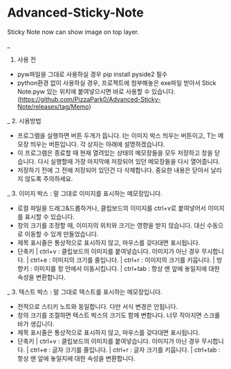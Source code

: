 # Advanced-Sticky-Note
Sticky Note now can show image on top layer.

_
1. 사용 전
- pyw파일을 그대로 사용하실 경우 pip install pyside2 필수
- python환경 없이 사용하실 경우, 프로젝트에 첨부해놓은 exe파일 받아서
  Stick Note.pyw 있는 위치에 붙여넣으시면 바로 사용할 수 있습니다. (https://github.com/PizzaPark0/Advanced-Sticky-Note/releases/tag/Memo)

_
2. 시용방법
- 프로그램을 실행하면 버튼 두개가 뜹니다. I는 이미지 박스 띄우는 버튼이고,
  T는 메모장 띄우는 버튼입니다. 각 상자는 아래에 설명하겠습니다.
- 이 프로그램은 종료할 때 현재 열려있는 상태의 메모장들을 모두 저장하고 창을 닫습니다.
  다시 실행할때 가장 마지막에 저장되어 있던 메모장들을 다시 열어줍니다.
- 저장하기 전에 그 전에 저장되어 있던건 다 삭제합니다. 중요한 내용은 닫아서 날리지 않도록 주의하세요.

_
3. 이미지 박스 : 말 그대로 이미지를 표시하는 메모장입니다.
- 로컬 파일을 드래그&드롭하거나, 클립보드의 이미지를 ctrl+v로 붙여넣어서 이미지를 표시할 수 있습니다.
- 창의 크기를 조정할 때, 이미지의 위치와 크기는 영향을 받지 않습니다. 대신 수동으로 이동할 수 있게 만들었습니다.
- 제목 표시줄은 통상적으로 표시하지 않고, 마우스를 갖다대면 표시됩니다.
- 단축키
  | ctrl+v : 클립보드의 이미지를 붙여넣습니다. 이미지가 아닌 경우 무시합니다.
  | ctrl+e : 이미지의 크기를 줄입니다.
  | ctrl+r : 이미지의 크기를 키웁니다.
  | 방향키 : 이미지를 창 안에서 이동시킵니다.
  | ctrl+tab : 항상 맨 앞에 놓일지에 대한 속성을 변환합니다.

_
3. 텍스트 박스 : 말 그대로 텍스트를 표시하는 메모장입니다.
- 전적으로 스티키 노트와 동일합니다. 다만 서식 변경은 안됩니다.
- 창의 크기를 조절하면 텍스트 박스의 크기도 함께 변합니다. 너무 작아지면 스크롤바가 생깁니다.
- 제목 표시줄은 통상적으로 표시하지 않고, 마우스를 갖다대면 표시됩니다.
- 단축키
  | ctrl+v : 클립보드의 이미지를 붙여넣습니다. 이미지가 아닌 경우 무시합니다.
  | ctrl+e : 글자 크기를 줄입니다.
  | ctrl+r : 글자 크기를 키웁니다.
  | ctrl+tab : 항상 맨 앞에 놓일지에 대한 속성을 변환합니다.
